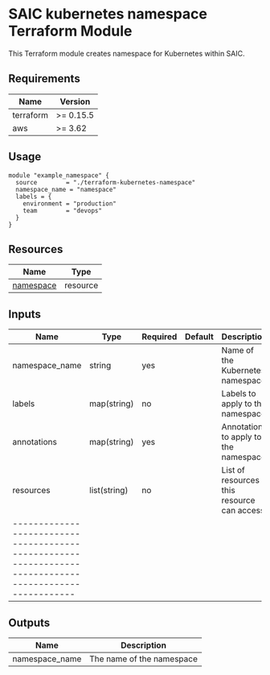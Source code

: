 # SAIC kubernetes namespace Terraform Module

This Terraform module creates namespace for Kubernetes within SAIC.

## Requirements

| Name      | Version   |
|-----------|-----------|
| terraform | >= 0.15.5 |
| aws       | >= 3.62   |


## Usage
```hcl
module "example_namespace" {
  source        = "./terraform-kubernetes-namespace"
  namespace_name = "namespace"
  labels = {
    environment = "production"
    team        = "devops"
  }
}
```




## Resources

| Name                                             | Type     |
|--------------------------------------------------|----------|
| [namespace](https://registry.terraform.io/providers/hashicorp/kubernetes/latest/docs/resources/namespace_v1) | resource |

## Inputs

| Name             | Type         | Required | Default | Description    |
|------------------|--------------|----------|---------|----------------|
| namespace_name               | string     | yes      |         | Name of the Kubernetes namespace |
| labels        | map(string)       | no      |         | Labels to apply to the namespace |
| annotations | map(string)     | yes      |         | Annotations to apply to the namespace |
| resources       | list(string)       | no      |         | List of resources this resource can access |
|-------------------------------------------------------------------------------------------------------|

## Outputs

| Name               | Description                                  |
|--------------------|----------------------------------------------|
| namespace_name  | The name of the namespace           |      |

